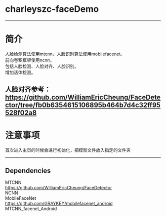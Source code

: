 # charleyszc-faceDemo

---
# 简介
人脸检测算法使用mtcnn，人脸识别算法使用mobilefacenet。<br>
前向卷积框架使用ncnn。<br>
包括人脸检测、人脸对齐、人脸识别。<br>
增加活体检测。<br>

人脸对齐参考：https://github.com/WilliamEricCheung/FaceDetector/tree/fb0b6354615106895b464b7d4c32ff95528f02a8
---
# 注意事项
首次进入主页的时候会进行初始化，把模型文件放入指定的文件夹

---

Dependencies
---
MTCNN <br>
https://github.com/WilliamEricCheung/FaceDetector <br>
NCNN <br>
MobileFaceNet <br>
https://github.com/GRAYKEY/mobilefacenet_android <br>
MTCNN_facenet_Android <br>
